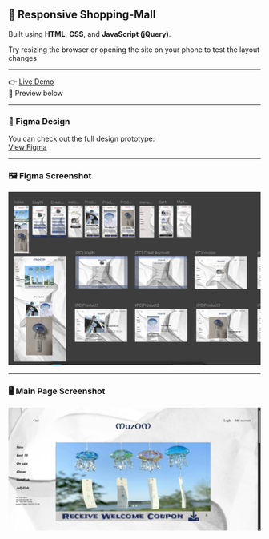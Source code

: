 ## 🛒 Responsive Shopping-Mall

Built using **HTML**, **CSS**, and **JavaScript (jQuery)**.

Try resizing the browser or opening the site on your phone to test the layout changes

---

👉 [Live Demo](https://jade-malasada-5bd2b1.netlify.app)  
📸 Preview below

---

### 🔗 Figma Design  
You can check out the full design prototype:  
[View Figma](https://www.figma.com/design/0lLWBruPKCqRFt6QG1XjTp/%EA%B3%BC%EC%A0%9C?node-id=0-1&t=fQ6bySt3PkmjGRpl-1)

---

### 🖼 Figma Screenshot  
![Figma Preview](figma.png)

---

### 🖥 Main Page Screenshot  
![Main Page](main.png)
